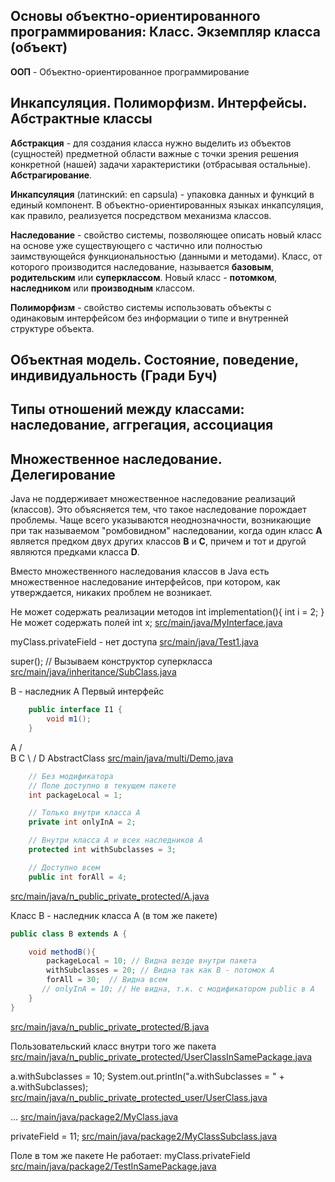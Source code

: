 <!-- doc.py -->
Основы объектно-ориентированного программирования: Класс. Экземпляр класса (объект)
-----------------------------------------------------------------------------------

**ООП** - Объектно-ориентированное программирование


Инкапсуляция. Полиморфизм. Интерфейсы. Абстрактные классы
---------------------------------------------------------

**Абстракция** - для создания класса нужно выделить
 из объектов (сущностей) предметной области важные
 с точки зрения решения конкретной (нашей) задачи
 характеристики (отбрасывая остальные).
 **Абстрагирование**.

**Инкапсуляция** (латинский: en capsula) - упаковка данных и функций в единый компонент.
В объектно-ориентированных языках инкапсуляция, как правило, реализуется посредством механизма классов.

**Наследование** - свойство системы, позволяющее описать новый класс на основе уже существующего
с частично или полностью заимствующейся функциональностью (данными и методами).
Класс, от которого производится наследование, называется **базовым**, **родительским** или **суперклассом**.
Новый класс - **потомком**, **наследником** или **производным** классом.

**Полиморфизм** - свойство системы использовать объекты с одинаковым интерфейсом без информации о
типе и внутренней структуре объекта.

Объектная модель. Состояние, поведение, индивидуальность (Гради Буч)
--------------------------------------------------------------------

Типы отношений между классами: наследование, аггрегация, ассоциация
-------------------------------------------------------------------

Множественное наследование. Делегирование
-----------------------------------------

Java не поддерживает множественное наследование реализаций (классов).
Это объясняется тем, что такое наследование порождает проблемы.
Чаще всего указываются неоднозначности, возникающие при так называемом "ромбовидном" наследовании,
когда один класс **A** является предком двух других классов **B** и **C**, причем и тот и другой являются предками класса **D**.

Вместо множественного наследования классов в Java есть множественное наследование интерфейсов,
при котором, как утверждается, никаких проблем не возникает.

Не может содержать реализации методов
int implementation(){
int i = 2;
}
Не может содержать полей
int x;
[src/main/java/MyInterface.java](src/main/java/MyInterface.java)

myClass.privateField - нет доступа
[src/main/java/Test1.java](src/main/java/Test1.java)

super(); // Вызываем конструктор суперкласса
[src/main/java/inheritance/SubClass.java](src/main/java/inheritance/SubClass.java)

B - наследник A
Первый интерфейс
``` java
    public interface I1 {
        void m1();
    }
```

A
/ \
B C
\ /
D
AbstractClass
[src/main/java/multi/Demo.java](src/main/java/multi/Demo.java)

``` java
    // Без модификатора
    // Поле доступно в текущем пакете
    int packageLocal = 1;

    // Только внутри класса A
    private int onlyInA = 2;

    // Внутри класса A и всех наследников A
    protected int withSubclasses = 3;

    // Доступно всем
    public int forAll = 4;
```

[src/main/java/n_public_private_protected/A.java](src/main/java/n_public_private_protected/A.java)

Класс B - наследник класса A (в том же пакете)
``` java
public class B extends A {

    void methodB(){
        packageLocal = 10; // Видна везде внутри пакета
        withSubclasses = 20; // Видна так как B - потомок A
        forAll = 30;  // Видна всем
       // onlyInA = 10; // Не видна, т.к. с модификатором public в A
    }
}
```

[src/main/java/n_public_private_protected/B.java](src/main/java/n_public_private_protected/B.java)

Пользовательский класс внутри того же пакета
[src/main/java/n_public_private_protected/UserClassInSamePackage.java](src/main/java/n_public_private_protected/UserClassInSamePackage.java)

a.withSubclasses = 10;
System.out.println("a.withSubclasses = " + a.withSubclasses);
[src/main/java/n_public_private_protected_user/UserClass.java](src/main/java/n_public_private_protected_user/UserClass.java)

...
[src/main/java/package2/MyClass.java](src/main/java/package2/MyClass.java)

privateField = 11;
[src/main/java/package2/MyClassSubclass.java](src/main/java/package2/MyClassSubclass.java)

Поле в том же пакете
Не работает: myClass.privateField
[src/main/java/package2/TestInSamePackage.java](src/main/java/package2/TestInSamePackage.java)

